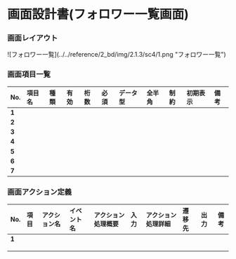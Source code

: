 # 画面設計書(フォロワー一覧画面)

### 画面レイアウト

<span  id="images">
![フォロワー一覧](../../reference/2_bd/img/2.1.3/sc4/1.png "フォロワー一覧")
</span>


### 画面項目一覧
| No.  |     項目名     |  種類  | 有効 | 桁数 | 必須 | データ型 | 全半角 | 制約 | 初期表示 | 備考 |
| :-- | :------------ | :---- | :-- | :-- | :-- | :------ | :---- | :-- | :------ | :---------------- |
| **1** |            |    |     |     |     |         |       |     |      |     |
| **2** |  |  |    |    |     |    |    |    |    |    |
| **3** |                |        |      |      |      |          |        |      |          |                    |
| **4** |                |        |      |      |      |          |        |      |          |                    |
| **5** |                |        |      |      |      |          |        |      |          |                    |
| **6** |                |        |      |      |      |          |        |      |          |                    |
| **7** |                |        |      |      |      |          |        |      |          |                    |

### 画面アクション定義

|No.|項目|アクション名|イベント名|アクション処理概要|入力|アクション処理詳細|遷移先|出力|備考|
|:-|:-|:-|:-|:-|:-|:-|:-|:-|---|
|**1**||||||||||
|||||||||||
|||||||||||
|||||||||||